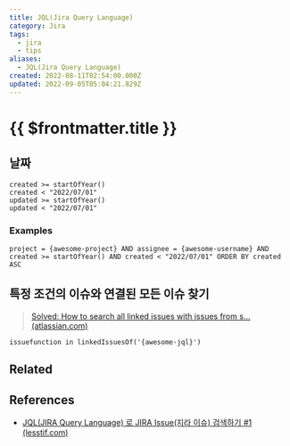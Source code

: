 ```yaml
---
title: JQL(Jira Query Language)
category: Jira
tags:
  - jira
  - tips
aliases:
  - JQL(Jira Query Language)
created: 2022-08-11T02:54:00.000Z
updated: 2022-09-05T05:04:21.829Z
---
```


# {{ $frontmatter.title }}

## 날짜

```
created >= startOfYear()
created < "2022/07/01"
updated >= startOfYear()
updated < "2022/07/01"
```

### Examples

```
project = {awesome-project} AND assignee = {awesome-username} AND created >= startOfYear() AND created < "2022/07/01" ORDER BY created ASC
```

## 특정 조건의 이슈와 연결된 모든 이슈 찾기

> [Solved: How to search all linked issues with issues from s... (atlassian.com)](https://community.atlassian.com/t5/Jira-questions/How-to-search-all-linked-issues-with-issues-from-specific/qaq-p/1027269)

```
issuefunction in linkedIssuesOf('{awesome-jql}')
```

## Related

## References

- [JQL(JIRA Query Language) 로 JIRA Issue(지라 이슈) 검색하기 #1 (lesstif.com)](https://www.lesstif.com/jira/jql-jira-query-language-jira-issue-1-18220188.html)
